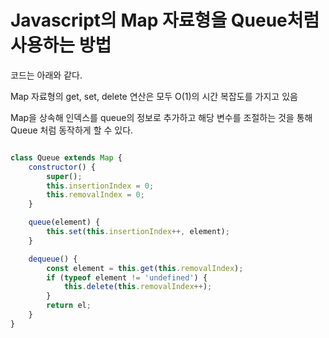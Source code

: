 # Javascript의 Map 자료형을 Queue처럼 사용하는 방법

코드는 아래와 같다.

Map 자료형의 get, set, delete 연산은 모두 O(1)의 시간 복잡도를 가지고 있음

Map을 상속해 인덱스를 queue의 정보로 추가하고 해당 변수를 조절하는 것을 통해 Queue 처럼 동작하게 할 수 있다.


```javascript

class Queue extends Map {
    constructor() {
        super();
        this.insertionIndex = 0;
        this.removalIndex = 0;
    }

    queue(element) {
        this.set(this.insertionIndex++, element);
    }

    dequeue() {
        const element = this.get(this.removalIndex);
        if (typeof element != 'undefined') {
            this.delete(this.removalIndex++);
        }
        return el;
    }
}

```